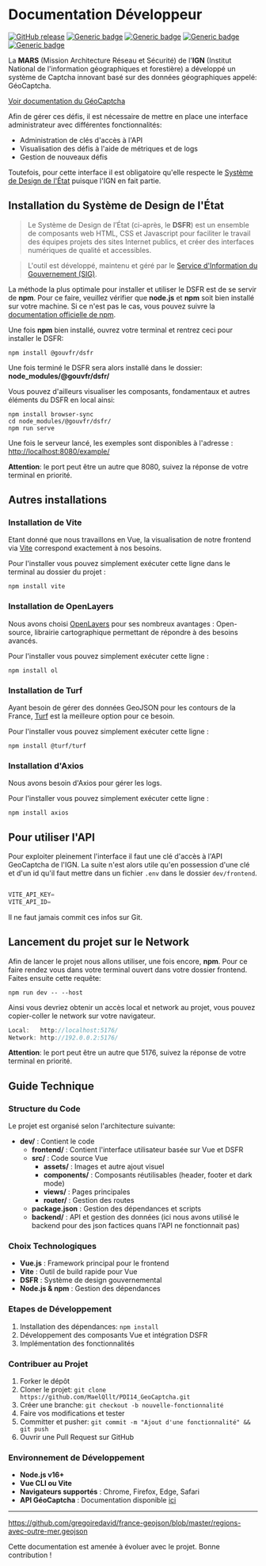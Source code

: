 # Documentation Développeur

[![GitHub release](https://img.shields.io/badge/release-v0.0.1-blue)](https://github.com/MaelQllt/PDI14_GeoCaptcha) [![Generic badge](https://img.shields.io/badge/npm-yellow.svg)](https://docs.npmjs.com/downloading-and-installing-node-js-and-npm) [![Generic badge](https://img.shields.io/badge/Vue-blue.svg)](https://vuejs.org/) [![Generic badge](https://img.shields.io/badge/Réalisé_par-Etudiants_de_l'ENSG-brightgreen.svg)](https://ensg.eu/fr) [![Generic badge](https://img.shields.io/badge/GéoCaptcha-IGN-brightgreen.svg)](https://github.com/IGNF/GeocaptchaAPI) 


La **MARS** (Mission Architecture Réseau et Sécurité) de l'**IGN** (Institut National de l'information géographiques et forestière) a développé un système de Captcha innovant basé sur des données géographiques appelé: GéoCaptcha.

[Voir documentation du GéoCaptcha](https://github.com/IGNF/GeocaptchaAPI/blob/master/README.md)

Afin de gérer ces défis, il est nécessaire de mettre en place une interface administrateur avec différentes fonctionnalités:

- Administration de clés d'accès à l'API
- Visualisation des défis à l'aide de métriques et de logs
- Gestion de nouveaux défis

Toutefois, pour cette interface il est obligatoire qu'elle respecte le [Système de Design de l'État](https://www.systeme-de-design.gouv.fr) puisque l'IGN en fait partie.

## Installation du Système de Design de l'État

> Le Système de Design de l’État (ci-après, le **DSFR**) est un ensemble de composants web HTML, CSS et Javascript pour faciliter le travail des équipes projets des sites Internet publics, et créer des interfaces numériques de qualité et accessibles.

> L'outil est développé, maintenu et géré par le [Service d'Information du Gouvernement (SIG)](https://www.gouvernement.fr/service-d-information-du-gouvernement-sig).

La méthode la plus optimale pour installer et utiliser le DSFR est de se servir de **npm**. Pour ce faire, veuillez vérifier que **node.js** et **npm** soit bien installé sur votre machine. Si ce n'est pas le cas, vous pouvez suivre la [documentation officielle de npm](https://docs.npmjs.com/downloading-and-installing-node-js-and-npm).

Une fois **npm** bien installé, ouvrez votre terminal et rentrez ceci pour installer le DSFR:

```
npm install @gouvfr/dsfr
```

Une fois terminé le DSFR sera alors installé dans le dossier: **node\_modules/@gouvfr/dsfr/**

Vous pouvez d'ailleurs visualiser les composants, fondamentaux et autres éléments du DSFR en local ainsi:

```
npm install browser-sync
cd node_modules/@gouvfr/dsfr/
npm run serve
```

Une fois le serveur lancé, les exemples sont disponibles à l'adresse : [http://localhost:8080/example/](http://localhost:8080/example/)

**Attention**: le port peut être un autre que 8080, suivez la réponse de votre terminal en priorité.

## Autres installations

### Installation de Vite

Etant donné que nous travaillons en Vue, la visualisation de notre frontend via [Vite](https://vitejs.fr/guide/) correspond exactement à nos besoins.

Pour l'installer vous pouvez simplement exécuter cette ligne dans le terminal au dossier du projet :

```
npm install vite
```

### Installation de OpenLayers

Nous avons choisi [OpenLayers](https://openlayers.org/) pour ses nombreux avantages :
Open-source, librairie cartographique permettant de répondre à des besoins avancés.

Pour l'installer vous pouvez simplement exécuter cette ligne :

```
npm install ol
```

### Installation de Turf

Ayant besoin de gérer des données GeoJSON pour les contours de la France, [Turf](https://turfjs.org/) est la meilleure option pour ce besoin.

Pour l'installer vous pouvez simplement exécuter cette ligne :

```
npm install @turf/turf
```

### Installation d'Axios

Nous avons besoin d'Axios pour gérer les logs.

Pour l'installer vous pouvez simplement exécuter cette ligne :

```
npm install axios

```
## Pour utiliser l'API 

Pour exploiter pleinement l'interface il faut une clé d'accès à l'API GeoCaptcha de l'IGN. 
La suite n'est alors utile qu'en possession d'une clé et d'un id qu'il faut mettre dans un fichier `.env` dans le dossier `dev/frontend`.


```js

VITE_API_KEY= 
VITE_API_ID= 

```

Il ne faut jamais commit ces infos sur Git.

## Lancement du projet sur le Network

Afin de lancer le projet nous allons utiliser, une fois encore, **npm**. Pour ce faire rendez vous dans votre terminal ouvert dans votre dossier frontend. Faites ensuite cette requête:

```
npm run dev -- --host
```

Ainsi vous devriez obtenir un accès local et network au projet, vous pouvez copier-coller le network sur votre navigateur.

```js
Local:   http://localhost:5176/
Network: http://192.0.0.2:5176/
```

**Attention**: le port peut être un autre que 5176, suivez la réponse de votre terminal en priorité.

## Guide Technique

### Structure du Code

Le projet est organisé selon l'architecture suivante:

- **dev/** : Contient le code
    - **frontend/** : Contient l'interface utilisateur basée sur Vue et DSFR
    - **src/** : Code source Vue
        - **assets/** : Images et autre ajout visuel
        - **components/** : Composants réutilisables (header, footer et dark mode)
        - **views/** : Pages principales
        - **router/** : Gestion des routes
    - **package.json** : Gestion des dépendances et scripts
    - **backend/** : API et gestion des données (ici nous avons utilisé le backend pour des json factices quans l'API ne fonctionnait pas)

### Choix Technologiques

- **Vue.js** : Framework principal pour le frontend
- **Vite** : Outil de build rapide pour Vue
- **DSFR** : Système de design gouvernemental
- **Node.js & npm** : Gestion des dépendances

### Etapes de Développement

1. Installation des dépendances: `npm install`
2. Développement des composants Vue et intégration DSFR
3. Implémentation des fonctionnalités

### Contribuer au Projet

1. Forker le dépôt
2. Cloner le projet: `git clone https://github.com/MaelQllt/PDI14_GeoCaptcha.git`
3. Créer une branche: `git checkout -b nouvelle-fonctionnalité`
4. Faire vos modifications et tester
5. Committer et pusher: `git commit -m "Ajout d'une fonctionnalité" && git push`
6. Ouvrir une Pull Request sur GitHub

### Environnement de Développement

- **Node.js v16+**
- **Vue CLI ou Vite**
- **Navigateurs supportés** : Chrome, Firefox, Edge, Safari
- **API GéoCaptcha** : Documentation disponible [ici](https://github.com/IGNF/GeocaptchaAPI)

---

https://github.com/gregoiredavid/france-geojson/blob/master/regions-avec-outre-mer.geojson

Cette documentation est amenée à évoluer avec le projet. Bonne contribution ! 

